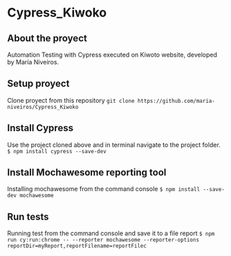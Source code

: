 # Cypress_Kiwoko

## About the proyect
Automation Testing with Cypress executed on Kiwoto website, developed by María Niveiros.


## Setup proyect
Clone proyect from this repository
``git clone https://github.com/maria-niveiros/Cypress_Kiwoko``


## Install Cypress
Use the project cloned above and in terminal navigate to the project folder.
``$ npm install cypress --save-dev``


## Install Mochawesome reporting tool
Installing mochawesome from the command console
``$ npm install --save-dev mochawesome``


## Run tests
Running test from the command console and save it to a file report
``$ npm run cy:run:chrome -- --reporter mochawesome --reporter-options reportDir=myReport,reportFilename=reportFilec``
